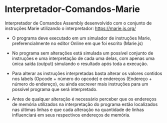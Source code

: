 # Interpretador-Comandos-Marie
Interpretador de Comandos Assembly desenvolvido com o conjunto de instruções Marie utilizando o interpretador: https://marie.js.org/

- O programa deve executado em um simulador de instruções Marie, preferencialmente no editor Online em que foi escrito (Marie.js)

- No programa sem alterações está simulada um possível conjunto de instruções e uma interpretação de cada uma delas, com apenas uma única saída (output) simulando o resultado após toda a execução. 

- Para alterar as instruções interpretadas basta alterar os valores contidos nos labels (Opcode + número do opcode) e endereços (Endereço + número do endereço), ou ainda escrever mais instruções para um possível programa que será interpretado.

- Antes de qualquer alteração é necessário perceber que os endereços de memória utilizados na interpretação do programa estão localizados nas últimas linhas e que cada alteração na quantidade de linhas influenciará em seus respectivos endereços de memória.
